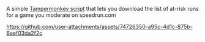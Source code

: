A simple [Tampermonkey script](https://www.tampermonkey.net/) that lets you download the list of at-risk runs for a game you moderate on speedrun.com

https://github.com/user-attachments/assets/74726350-a95c-4d1c-875b-6aef03da2f2c
